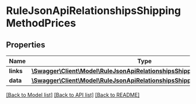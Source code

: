 # RuleJsonApiRelationshipsShippingMethodPrices

## Properties
Name | Type | Description | Notes
------------ | ------------- | ------------- | -------------
**links** | [**\Swagger\Client\Model\RuleJsonApiRelationshipsShippingMethodPricesLinks**](RuleJsonApiRelationshipsShippingMethodPricesLinks.md) |  | [optional] 
**data** | [**\Swagger\Client\Model\RuleJsonApiRelationshipsShippingMethodPricesData[]**](RuleJsonApiRelationshipsShippingMethodPricesData.md) |  | [optional] 

[[Back to Model list]](../../README.md#documentation-for-models) [[Back to API list]](../../README.md#documentation-for-api-endpoints) [[Back to README]](../../README.md)

